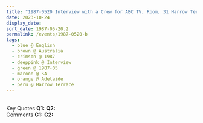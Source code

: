 ```yaml
---
title: "1987-0520 Interview with a Crew for ABC TV, Room, 31 Harrow Terrace, Kingswood, Adelaide, SA, Australia"
date: 2023-10-24
display_date: 
sort_date: 1987-05-20.2
permalink: /events/1987-0520-b
tags:
  - blue @ English
  - brown @ Australia
  - crimson @ 1987
  - deeppink @ Interview
  - green @ 1987-05
  - maroon @ SA
  - orange @ Adelaide
  - peru @ Harrow Terrace
---
```


<br>

<wave-list>
  <list-title color="DarkSeaGreen" width="55">Key Quotes</list-title>
  <list-item color="BlanchedAlmond" width="280"><b>Q1:</b> <i></i></list-item>
  <list-item color="Lavender" width="280"><b>Q2:</b> <i></i></list-item>
</wave-list>

<br>

<wave-list>
  <list-title color="DarkSeaGreen" width="55">Comments</list-title>
  <list-item color="BlanchedAlmond" width="280"><b>C1:</b> <i></i></list-item>
  <list-item color="Lavender" width="280"><b>C2:</b> <i></i></list-item>
</wave-list>